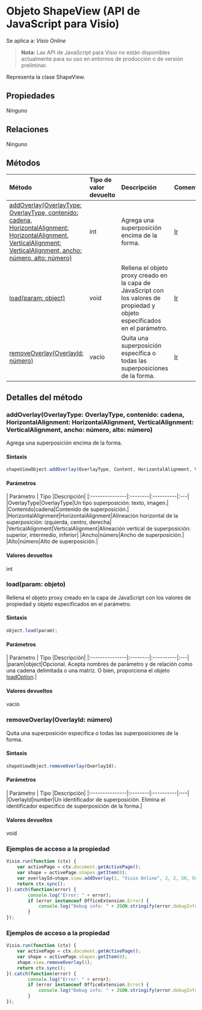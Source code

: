 # <a name="shapeview-object-javascript-api-for-visio"></a>Objeto ShapeView (API de JavaScript para Visio)

Se aplica a: _Visio Online_
>**Nota:** Las API de JavaScript para Visio no están disponibles actualmente para su uso en entornos de producción o de versión preliminar.

Representa la clase ShapeView.

## <a name="properties"></a>Propiedades

Ninguno

## <a name="relationships"></a>Relaciones
Ninguno

## <a name="methods"></a>Métodos

| Método           | Tipo de valor devuelto    |Descripción| Comentarios|
|:---------------|:--------|:----------|:---|
|[addOverlay(OverlayType: OverlayType, contenido: cadena, HorizontalAlignment: HorizontalAlignment, VerticalAlignment: VerticalAlignment, ancho: número, alto: número)](#addoverlayoverlaytype-overlaytype-content-string-horizontalalignment-horizontalalignment-verticalalignment-verticalalignment-width-number-height-number)|int|Agrega una superposición encima de la forma.|[Ir](https://github.com/OfficeDev/office-js-docs/issues/new?title=Visio-shapeView-addOverlay)|
|[load(param: object)](#loadparam-object)|void|Rellena el objeto proxy creado en la capa de JavaScript con los valores de propiedad y objeto especificados en el parámetro.|[Ir](https://github.com/OfficeDev/office-js-docs/issues/new?title=Visio-shapeView-load)|
|[removeOverlay(OverlayId: número)](#removeoverlayoverlayid-number)|vacío|Quita una superposición específica o todas las superposiciones de la forma.|[Ir](https://github.com/OfficeDev/office-js-docs/issues/new?title=Visio-shapeView-removeOverlay)|

## <a name="method-details"></a>Detalles del método


### <a name="addoverlayoverlaytype-overlaytype-content-string-horizontalalignment-horizontalalignment-verticalalignment-verticalalignment-width-number-height-number"></a>addOverlay(OverlayType: OverlayType, contenido: cadena, HorizontalAlignment: HorizontalAlignment, VerticalAlignment: VerticalAlignment, ancho: número, alto: número)
Agrega una superposición encima de la forma.

#### <a name="syntax"></a>Sintaxis
```js
shapeViewObject.addOverlay(OverlayType, Content, HorizontalAlignment, VerticalAlignment, Width, Height);
```

#### <a name="parameters"></a>Parámetros
| Parámetro    | Tipo   |Descripción|
|:---------------|:--------|:----------|:---|
|OverlayType|OverlayType|Un tipo superposición: texto, imagen.|
|Contenido|cadena|Contenido de superposición.|
|HorizontalAlignment|HorizontalAlignment|Alineación horizontal de la superposición: izquierda, centro, derecha|
|VerticalAlignment|VerticalAlignment|Alineación vertical de superposición: superior, intermedio, inferior|
|Ancho|número|Ancho de superposición.|
|Alto|número|Alto de superposición.|

#### <a name="returns"></a>Valores devueltos
int

### <a name="loadparam-object"></a>load(param: objeto)
Rellena el objeto proxy creado en la capa de JavaScript con los valores de propiedad y objeto especificados en el parámetro.

#### <a name="syntax"></a>Sintaxis
```js
object.load(param);
```

#### <a name="parameters"></a>Parámetros
| Parámetro    | Tipo   |Descripción|
|:---------------|:--------|:----------|:---|
|param|object|Opcional. Acepta nombres de parámetro y de relación como una cadena delimitada o una matriz. O bien, proporciona el objeto [loadOption](loadoption.md).|

#### <a name="returns"></a>Valores devueltos
vacío

### <a name="removeoverlayoverlayid-number"></a>removeOverlay(OverlayId: número)
Quita una superposición específica o todas las superposiciones de la forma.

#### <a name="syntax"></a>Sintaxis
```js
shapeViewObject.removeOverlay(OverlayId);
```

#### <a name="parameters"></a>Parámetros
| Parámetro    | Tipo   |Descripción|
|:---------------|:--------|:----------|:---|
|OverlayId|number|Un identificador de superposición. Elimina el identificador específico de superposición de la forma.|

#### <a name="returns"></a>Valores devueltos
void

### <a name="property-access-examples"></a>Ejemplos de acceso a la propiedad
```js
Visio.run(function (ctx) { 
    var activePage = ctx.document.getActivePage();
    var shape = activePage.shapes.getItem(0);
    var overlayId=shape.view.addOverlay(1, "Visio Online", 2, 2, 50, 50);
    return ctx.sync();
}).catch(function(error) {
        console.log("Error: " + error);
        if (error instanceof OfficeExtension.Error) {
            console.log("Debug info: " + JSON.stringify(error.debugInfo));
        }
});
```

### <a name="property-access-examples"></a>Ejemplos de acceso a la propiedad
```js
Visio.run(function (ctx) { 
    var activePage = ctx.document.getActivePage();
    var shape = activePage.shapes.getItem(0);
    shape.view.removeOverlay(1);
    return ctx.sync();
}).catch(function(error) {
        console.log("Error: " + error);
        if (error instanceof OfficeExtension.Error) {
            console.log("Debug info: " + JSON.stringify(error.debugInfo));
        }
});
```
